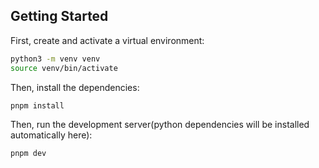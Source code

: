 ## Getting Started

First, create and activate a virtual environment:

```bash
python3 -m venv venv
source venv/bin/activate
```

Then, install the dependencies:

```bash
pnpm install
```

Then, run the development server(python dependencies will be installed automatically here):

```bash
pnpm dev
```
